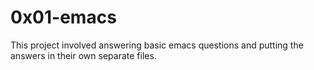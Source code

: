 # 0x01-emacs #
This project involved answering basic emacs questions and putting the answers in their own separate files.
